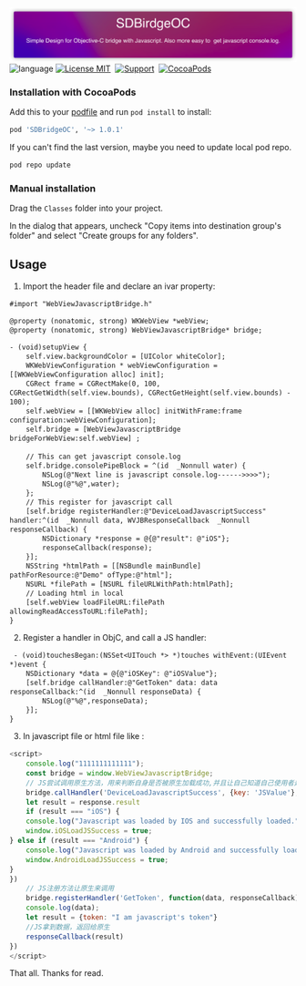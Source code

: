 ![](Resource/SDBridgeOC.png)
![language](https://img.shields.io/badge/Language-ObjectiveC-green)
[![License MIT](https://img.shields.io/badge/license-MIT-FC89CD.svg?style=flat)](https://github.com/SDBridge/SDBridgeOC/blob/master/JavascriptBridgeOC/LICENSE)&nbsp;
[![Support](https://img.shields.io/badge/support-iOS%209%2B%20-FB7DEC.svg?style=flat)](https://www.apple.com/nl/ios/)&nbsp;
[![CocoaPods](https://img.shields.io/badge/pod-v1.0.1-green)](http://cocoapods.org/pods/SDBridgeOC)


### Installation with CocoaPods
Add this to your [podfile](https://guides.cocoapods.org/using/getting-started.html) and run `pod install` to install:

```ruby
pod 'SDBridgeOC', '~> 1.0.1'
```
If you can't find the last version, maybe you need to update local pod repo.
```ruby
pod repo update
```

### Manual installation
Drag the `Classes` folder into your project.

In the dialog that appears, uncheck "Copy items into destination group's folder" and select "Create groups for any folders".

Usage
-----
1) Import the header file and declare an ivar property:

```objc
#import "WebViewJavascriptBridge.h"
```
```objc
@property (nonatomic, strong) WKWebView *webView;
@property (nonatomic, strong) WebViewJavascriptBridge* bridge;
```

```objc
- (void)setupView {
    self.view.backgroundColor = [UIColor whiteColor];
    WKWebViewConfiguration * webViewConfiguration = [[WKWebViewConfiguration alloc] init];
    CGRect frame = CGRectMake(0, 100, CGRectGetWidth(self.view.bounds), CGRectGetHeight(self.view.bounds) - 100);
    self.webView = [[WKWebView alloc] initWithFrame:frame configuration:webViewConfiguration];
    self.bridge = [WebViewJavascriptBridge bridgeForWebView:self.webView] ;
    
    // This can get javascript console.log
    self.bridge.consolePipeBlock = ^(id  _Nonnull water) {
        NSLog(@"Next line is javascript console.log------>>>>");
        NSLog(@"%@",water);
    };
    // This register for javascript call
    [self.bridge registerHandler:@"DeviceLoadJavascriptSuccess" handler:^(id  _Nonnull data, WVJBResponseCallback  _Nonnull responseCallback) {
        NSDictionary *response = @{@"result": @"iOS"};
        responseCallback(response);
    }];
    NSString *htmlPath = [[NSBundle mainBundle] pathForResource:@"Demo" ofType:@"html"];
    NSURL *filePath = [NSURL fileURLWithPath:htmlPath];
    // Loading html in local 
    [self.webView loadFileURL:filePath allowingReadAccessToURL:filePath];
}
```

2) Register a handler in ObjC, and call a JS handler:

```objc
 - (void)touchesBegan:(NSSet<UITouch *> *)touches withEvent:(UIEvent *)event {
    NSDictionary *data = @{@"iOSKey": @"iOSValue"};
    [self.bridge callHandler:@"GetToken" data: data responseCallback:^(id  _Nonnull responseData) {
        NSLog(@"%@",responseData);
    }];
}
```
3) In javascript file or html file like :
	
```javascript
<script>
    console.log("1111111111111");
    const bridge = window.WebViewJavascriptBridge;
    // JS尝试调用原生方法，用来判断自身是否被原生加载成功,并且让自己知道自己使用者是在安卓的App中还是在iOS的App中
    bridge.callHandler('DeviceLoadJavascriptSuccess', {key: 'JSValue'}, function(response) {
    let result = response.result
    if (result === "iOS") {
    console.log("Javascript was loaded by IOS and successfully loaded.");
    window.iOSLoadJSSuccess = true;
} else if (result === "Android") {
    console.log("Javascript was loaded by Android and successfully loaded.");
    window.AndroidLoadJSSuccess = true;
}
})
    // JS注册方法让原生来调用
    bridge.registerHandler('GetToken', function(data, responseCallback) {
    console.log(data);
    let result = {token: "I am javascript's token"}
    //JS拿到数据，返回给原生
    responseCallback(result)
})
</script>
```
That all. Thanks for read.
